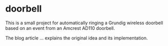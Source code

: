# doorbell

This is a small project for automatically ringing a Grundig wireless doorbell
based on an event from an Amcrest AD110 doorbell.

The blog article ... explains the original idea and its implementation.